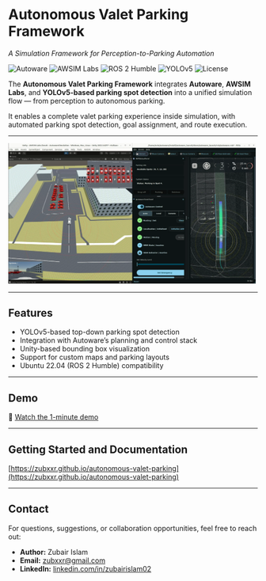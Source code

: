 # Autonomous Valet Parking Framework
*A Simulation Framework for Perception-to-Parking Automation*

![Autoware](https://img.shields.io/badge/Autoware-2024.11-blue?logo=autoware)
![AWSIM Labs](https://img.shields.io/badge/AWSIM%20Labs-Unity-green?logo=unity)
![ROS 2 Humble](https://img.shields.io/badge/ROS2-Humble-purple?logo=ros)
![YOLOv5](https://img.shields.io/badge/YOLOv5-Detection-red?logo=yolo)
![License](https://img.shields.io/badge/License-Apache%202.0-blue?logo=apache)

The **Autonomous Valet Parking Framework** integrates **Autoware**, **AWSIM Labs**, and **YOLOv5-based parking spot detection** into a unified simulation flow — from perception to autonomous parking.  

It enables a complete valet parking experience inside simulation, with automated parking spot detection, goal assignment, and route execution.

---

<a href="https://www.youtube.com/watch?v=Rb2c4pnMajc">
  <img src="docs/demo_preview.png" width="500">
</a>

---

## Features
- YOLOv5-based top-down parking spot detection
- Integration with Autoware’s planning and control stack
- Unity-based bounding box visualization
- Support for custom maps and parking layouts
- Ubuntu 22.04 (ROS 2 Humble) compatibility

---

## Demo

🎥 [Watch the 1-minute demo](https://drive.google.com/file/d/1ZHGiuKllvSwA52fHZd8gjnOiv0Qxt4VL/view?usp=drive_link)

---

## Getting Started and Documentation

[https://zubxxr.github.io/autonomous-valet-parking](https://zubxxr.github.io/autonomous-valet-parking)

---

## Contact
For questions, suggestions, or collaboration opportunities, feel free to reach out:

- **Author:** Zubair Islam  
- **Email:** zubxxr@gmail.com  
- **LinkedIn:** [linkedin.com/in/zubairislam02](https://www.linkedin.com/in/zubairislam02/)  

